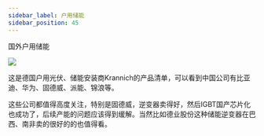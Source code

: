 ```yaml
---
sidebar_label: 户用储能
sidebar_position: 45
---
```


国外户用储能

![](https://img.arctee.cn/one/202211291638500.png)

这是德国户用光伏、储能安装商Krannich的产品清单，可以看到中国公司有比亚迪、华为、固德威、派能、锦浪等。

这些公司都值得高度关注，特别是固德威，逆变器卖得好，然后IGBT国产芯片化也成功了，后续产能的问题应该得到缓解。当然比如德业股份这种储能逆变器在巴西、南非卖的很好的的也值得看。
